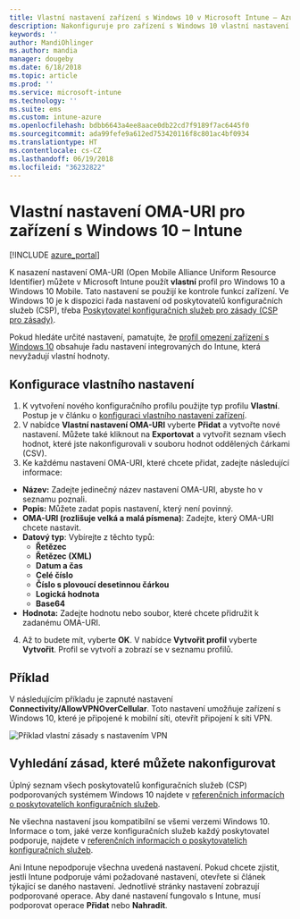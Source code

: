 ```yaml
---
title: Vlastní nastavení zařízení s Windows 10 v Microsoft Intune – Azure | Microsoft Docs
description: Nakonfiguruje pro zařízení s Windows 10 vlastní nastavení OMA-URI s použitím vlastního profilu v Microsoft Intune.
keywords: ''
author: MandiOhlinger
ms.author: mandia
manager: dougeby
ms.date: 6/18/2018
ms.topic: article
ms.prod: ''
ms.service: microsoft-intune
ms.technology: ''
ms.suite: ems
ms.custom: intune-azure
ms.openlocfilehash: bdbb6643a4ee8aace0db22cd7f9189f7ac6445f0
ms.sourcegitcommit: ada99fefe9a612ed753420116f8c801ac4bf0934
ms.translationtype: HT
ms.contentlocale: cs-CZ
ms.lasthandoff: 06/19/2018
ms.locfileid: "36232822"
---
```

# <a name="custom-oma-uri-settings-for-windows-10-devices---intune"></a>Vlastní nastavení OMA-URI pro zařízení s Windows 10 – Intune

[!INCLUDE [azure_portal](./includes/azure_portal.md)]

K nasazení nastavení OMA-URI (Open Mobile Alliance Uniform Resource Identifier) můžete v Microsoft Intune použít **vlastní** profil pro Windows 10 a Windows 10 Mobile. Tato nastavení se použijí ke kontrole funkcí zařízení. Ve Windows 10 je k dispozici řada nastavení od poskytovatelů konfiguračních služeb (CSP), třeba [Poskytovatel konfiguračních služeb pro zásady (CSP pro zásady)](https://technet.microsoft.com/itpro/windows/manage/how-it-pros-can-use-configuration-service-providers).

Pokud hledáte určité nastavení, pamatujte, že [profil omezení zařízení s Windows 10](device-restrictions-windows-10.md) obsahuje řadu nastavení integrovaných do Intune, která nevyžadují vlastní hodnoty.

## <a name="configure-custom-settings"></a>Konfigurace vlastního nastavení

1. K vytvoření nového konfiguračního profilu použijte typ profilu **Vlastní**. Postup je v článku o [konfiguraci vlastního nastavení zařízení](custom-settings-configure.md).
2. V nabídce **Vlastní nastavení OMA-URI** vyberte **Přidat** a vytvořte nové nastavení. Můžete také kliknout na **Exportovat** a vytvořit seznam všech hodnot, které jste nakonfigurovali v souboru hodnot oddělených čárkami (CSV).
3. Ke každému nastavení OMA-URI, které chcete přidat, zadejte následující informace:

- **Název:** Zadejte jedinečný název nastavení OMA-URI, abyste ho v seznamu poznali.
- **Popis:** Můžete zadat popis nastavení, který není povinný.
- **OMA-URI (rozlišuje velká a malá písmena)**: Zadejte, který OMA-URI chcete nastavit.
- **Datový typ**: Vybírejte z těchto typů:
  - **Řetězec**
  - **Řetězec (XML)**
  - **Datum a čas**
  - **Celé číslo**
  - **Číslo s plovoucí desetinnou čárkou**
  - **Logická hodnota**
  - **Base64**
- **Hodnota:** Zadejte hodnotu nebo soubor, které chcete přidružit k zadanému OMA-URI.

4. Až to budete mít, vyberte **OK**. V nabídce **Vytvořit profil** vyberte **Vytvořit**. Profil se vytvoří a zobrazí se v seznamu profilů.

## <a name="example"></a>Příklad
V následujícím příkladu je zapnuté nastavení **Connectivity/AllowVPNOverCellular**. Toto nastavení umožňuje zařízení s Windows 10, které je připojené k mobilní síti, otevřít připojení k síti VPN.

![Příklad vlastní zásady s nastavením VPN](./media/custom-policy-example.png)

## <a name="find-the-policies-you-can-configure"></a>Vyhledání zásad, které můžete nakonfigurovat

Úplný seznam všech poskytovatelů konfiguračních služeb (CSP) podporovaných systémem Windows 10 najdete v [referenčních informacích o poskytovatelích konfiguračních služeb](https://msdn.microsoft.com/windows/hardware/commercialize/customize/mdm/configuration-service-provider-reference).

Ne všechna nastavení jsou kompatibilní se všemi verzemi Windows 10. Informace o tom, jaké verze konfiguračních služeb každý poskytovatel podporuje, najdete v [referenčních informacích o poskytovatelích konfiguračních služeb](https://msdn.microsoft.com/windows/hardware/commercialize/customize/mdm/configuration-service-provider-reference).

Ani Intune nepodporuje všechna uvedená nastavení. Pokud chcete zjistit, jestli Intune podporuje vámi požadované nastavení, otevřete si článek týkající se daného nastavení. Jednotlivé stránky nastavení zobrazují podporované operace. Aby dané nastavení fungovalo s Intune, musí podporovat operace **Přidat** nebo **Nahradit**.
